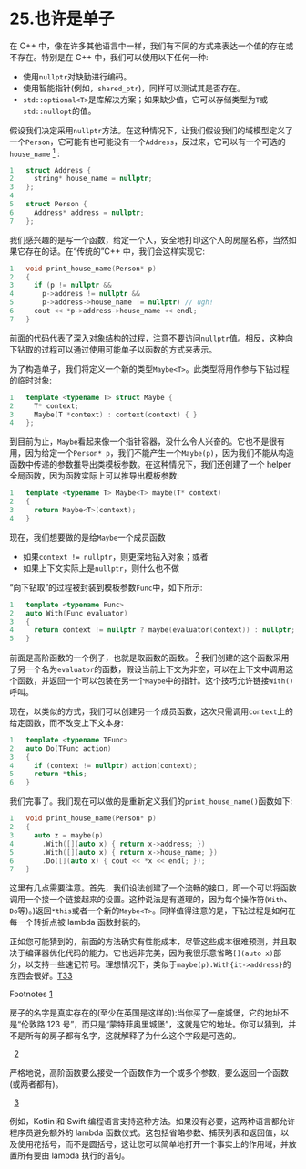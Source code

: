 # 25.也许是单子

在 C++ 中，像在许多其他语言中一样，我们有不同的方式来表达一个值的存在或不存在。特别是在 C++ 中，我们可以使用以下任何一种:

*   使用`nullptr`对缺勤进行编码。
*   使用智能指针(例如，`shared_ptr`)，同样可以测试其是否存在。
*   `std::optional<T>`是库解决方案；如果缺少值，它可以存储类型为`T`或`std::nullopt`的值。

假设我们决定采用`nullptr`方法。在这种情况下，让我们假设我们的域模型定义了一个`Person`，它可能有也可能没有一个`Address`，反过来，它可以有一个可选的`house_name` [<sup>1</sup>](#Fn1) :

```cpp
1   struct Address {
2     string* house_name = nullptr;
3   };
4
5   struct Person {
6     Address* address = nullptr;
7   };

```

我们感兴趣的是写一个函数，给定一个人，安全地打印这个人的房屋名称，当然如果它存在的话。在“传统的”C++ 中，我们会这样实现它:

```cpp
1   void print_house_name(Person* p)
2   {
3     if (p != nullptr &&
4       p->address != nullptr &&
5       p->address->house_name != nullptr) // ugh!
6     cout << *p->address->house_name << endl;
7   }

```

前面的代码代表了深入对象结构的过程，注意不要访问`nullptr`值。相反，这种向下钻取的过程可以通过使用可能单子以函数的方式来表示。

为了构造单子，我们将定义一个新的类型`Maybe<T>`。此类型将用作参与下钻过程的临时对象:

```cpp
1   template <typename T> struct Maybe {
2     T* context;
3     Maybe(T *context) : context(context) { }
4   };

```

到目前为止，`Maybe`看起来像一个指针容器，没什么令人兴奋的。它也不是很有用，因为给定一个`Person* p`，我们不能产生一个`Maybe(p)`，因为我们不能从构造函数中传递的参数推导出类模板参数。在这种情况下，我们还创建了一个 helper 全局函数，因为函数实际上可以推导出模板参数:

```cpp
1   template <typename T> Maybe<T> maybe(T* context)
2   {
3     return Maybe<T>(context);
4   }

```

现在，我们想要做的是给`Maybe`一个成员函数

*   如果`context != nullptr`，则更深地钻入对象；或者
*   如果上下文实际上是`nullptr`，则什么也不做

“向下钻取”的过程被封装到模板参数`Func`中，如下所示:

```cpp
1   template <typename Func>
2   auto With(Func evaluator)
3   {
4     return context != nullptr ? maybe(evaluator(context)) : nullptr;
5   }

```

前面是高阶函数的一个例子，也就是取函数的函数。 [<sup>2</sup>](#Fn2) 我们创建的这个函数采用了另一个名为`evaluator`的函数，假设当前上下文为非空，可以在上下文中调用这个函数，并返回一个可以包装在另一个`Maybe`中的指针。这个技巧允许链接`With()`呼叫。

现在，以类似的方式，我们可以创建另一个成员函数，这次只需调用`context`上的给定函数，而不改变上下文本身:

```cpp
1   template <typename TFunc>
2   auto Do(TFunc action)
3   {
4     if (context != nullptr) action(context);
5     return *this;
6   }

```

我们完事了。我们现在可以做的是重新定义我们的`print_house_name()`函数如下:

```cpp
1   void print_house_name(Person* p)
2   {
3     auto z = maybe(p)
4       .With([](auto x) { return x->address; })
5       .With([](auto x) { return x->house_name; })
6       .Do([](auto x) { cout << *x << endl; });
7   }

```

这里有几点需要注意。首先，我们设法创建了一个流畅的接口，即一个可以将函数调用一个接一个链接起来的设置。这种说法是有道理的，因为每个操作符(`With`、`Do`等)。)返回`*this`或者一个新的`Maybe<T>`。同样值得注意的是，下钻过程是如何在每一个转折点被 lambda 函数封装的。

正如您可能猜到的，前面的方法确实有性能成本，尽管这些成本很难预测，并且取决于编译器优化代码的能力。它也远非完美，因为我很乐意省略`[](auto x)`部分，以支持一些速记符号。理想情况下，类似于`maybe(p).With{it->address}`的东西会很好。[T33](#Fn3)

Footnotes [1](#Fn1_source)

房子的名字是真实存在的(至少在英国是这样的):当你买了一座城堡，它的地址不是“伦敦路 123 号”，而只是“蒙特菲奥里城堡”，这就是它的地址。你可以猜到，并不是所有的房子都有名字，这就解释了为什么这个字段是可选的。

  [2](#Fn2_source)

严格地说，高阶函数要么接受一个函数作为一个或多个参数，要么返回一个函数(或两者都有)。

  [3](#Fn3_source)

例如，Kotlin 和 Swift 编程语言支持这种方法。如果没有必要，这两种语言都允许程序员避免额外的 lambda 函数仪式。这包括省略参数、捕获列表和返回值，以及使用花括号，而不是圆括号，这让您可以简单地打开一个事实上的作用域，并放置所有要由 lambda 执行的语句。